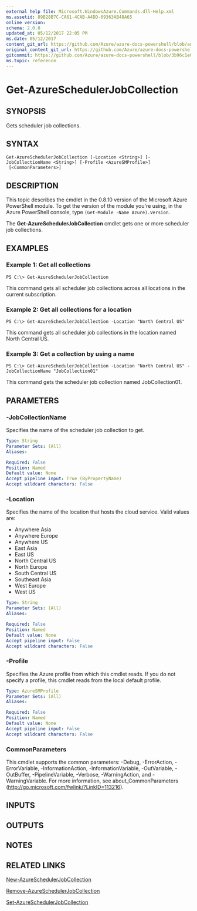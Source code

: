 ```yaml
---
external help file: Microsoft.WindowsAzure.Commands.dll-Help.xml
ms.assetid: 89B28B7C-CA61-4CAB-A4DD-69363AB48A65
online version:
schema: 2.0.0
updated_at: 05/12/2017 22:05 PM
ms.date: 05/12/2017
content_git_url: https://github.com/Azure/azure-docs-powershell/blob/anne052617/azureps-cmdlets-docs/ServiceManagement/Azure/v4.0.0/Get-AzureSchedulerJobCollection.md
original_content_git_url: https://github.com/Azure/azure-docs-powershell/blob/anne052617/azureps-cmdlets-docs/ServiceManagement/Azure/v4.0.0/Get-AzureSchedulerJobCollection.md
gitcommit: https://github.com/Azure/azure-docs-powershell/blob/3b96c1e0b28fc56dfbf6de55728d5478e0d02def
ms.topic: reference
---
```


# Get-AzureSchedulerJobCollection

## SYNOPSIS
Gets scheduler job collections.

## SYNTAX

```
Get-AzureSchedulerJobCollection [-Location <String>] [-JobCollectionName <String>] [-Profile <AzureSMProfile>]
 [<CommonParameters>]
```

## DESCRIPTION
This topic describes the cmdlet in the 0.8.10 version of the Microsoft Azure PowerShell module.
To get the version of the module you're using, in the Azure PowerShell console, type `(Get-Module -Name Azure).Version`.

The **Get-AzureSchedulerJobCollection** cmdlet gets one or more scheduler job collections.

## EXAMPLES

### Example 1: Get all collections
```
PS C:\> Get-AzureSchedulerJobCollection
```

This command gets all scheduler job collections across all locations in the current subscription.

### Example 2: Get all collections for a location
```
PS C:\> Get-AzureSchedulerJobCollection -Location "North Central US"
```

This command gets all scheduler job collections in the location named North Central US.

### Example 3: Get a collection by using a name
```
PS C:\> Get-AzureSchedulerJobCollection -Location "North Central US" -JobCollectionName "JobCollection01"
```

This command gets the scheduler job collection named JobCollection01.

## PARAMETERS

### -JobCollectionName
Specifies the name of the scheduler job collection to get.

```yaml
Type: String
Parameter Sets: (All)
Aliases: 

Required: False
Position: Named
Default value: None
Accept pipeline input: True (ByPropertyName)
Accept wildcard characters: False
```

### -Location
Specifies the name of the location that hosts the cloud service.
Valid values are: 

- Anywhere Asia
- Anywhere Europe
- Anywhere US
- East Asia
- East US
- North Central US
- North Europe
- South Central US
- Southeast Asia
- West Europe
- West US

```yaml
Type: String
Parameter Sets: (All)
Aliases: 

Required: False
Position: Named
Default value: None
Accept pipeline input: False
Accept wildcard characters: False
```

### -Profile
Specifies the Azure profile from which this cmdlet reads.
If you do not specify a profile, this cmdlet reads from the local default profile.

```yaml
Type: AzureSMProfile
Parameter Sets: (All)
Aliases: 

Required: False
Position: Named
Default value: None
Accept pipeline input: False
Accept wildcard characters: False
```

### CommonParameters
This cmdlet supports the common parameters: -Debug, -ErrorAction, -ErrorVariable, -InformationAction, -InformationVariable, -OutVariable, -OutBuffer, -PipelineVariable, -Verbose, -WarningAction, and -WarningVariable. For more information, see about_CommonParameters (http://go.microsoft.com/fwlink/?LinkID=113216).

## INPUTS

## OUTPUTS

## NOTES

## RELATED LINKS

[New-AzureSchedulerJobCollection](./New-AzureSchedulerJobCollection.md)

[Remove-AzureSchedulerJobCollection](./Remove-AzureSchedulerJobCollection.md)

[Set-AzureSchedulerJobCollection](./Set-AzureSchedulerJobCollection.md)


